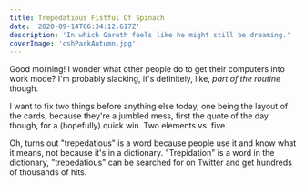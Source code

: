 ```yaml
---
title: Trepedatious Fistful Of Spinach
date: '2020-09-14T06:34:12.617Z'
description: 'In which Gareth feels like he might still be dreaming.'
coverImage: 'cshParkAutumn.jpg'
---
```


Good morning! I wonder what other people do to get their computers into work mode? I'm probably slacking, it's definitely, like, _part of the routine_ though.

I want to fix two things before anything else today, one being the layout of the cards, because they're a jumbled mess, first the quote of the day though, for a (hopefully) quick win. Two elements vs. five.

Oh, turns out "trepedatious" is a word because people use it and know what it means, not because it's in a dictionary. "Trepidation" is a word in the dictionary, "trepedatious" can be searched for on Twitter and get hundreds of thousands of hits.
